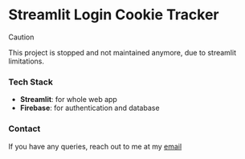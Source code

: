 # Streamlit Login Cookie Tracker

> [!CAUTION]
> This project is stopped and not maintained anymore, due to streamlit limitations.

### Tech Stack
- **Streamlit**: for whole web app
- **Firebase**: for authentication and database

### Contact
If you have any queries, reach out to me at my [email](mailto:connectwithparam.30@gmail.com)
